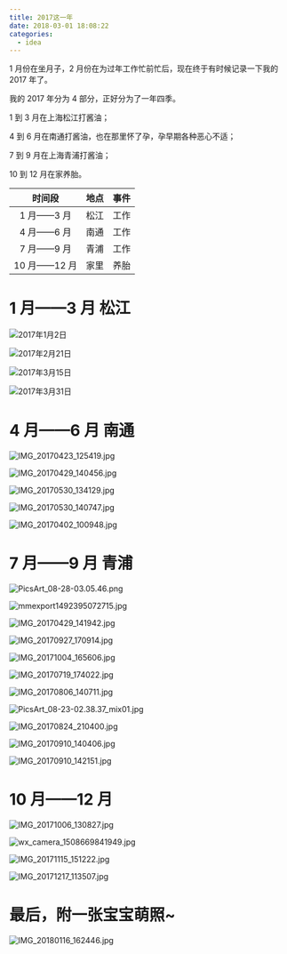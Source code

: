 ```yaml
---
title: 2017这一年
date: 2018-03-01 18:08:22
categories:
  - idea
---
```


1 月份在坐月子，2 月份在为过年工作忙前忙后，现在终于有时候记录一下我的 2017 年了。

我的 2017 年分为 4 部分，正好分为了一年四季。

1 到 3 月在上海松江打酱油；

4 到 6 月在南通打酱油，也在那里怀了孕，孕早期各种恶心不适；

7 到 9 月在上海青浦打酱油；

10 到 12 月在家养胎。

|    时间段    | 地点 | 事件 |
| :----------: | :--: | :--: |
|  1 月——3 月  | 松江 | 工作 |
|  4 月——6 月  | 南通 | 工作 |
|  7 月——9 月  | 青浦 | 工作 |
| 10 月——12 月 | 家里 | 养胎 |

# 1 月——3 月 松江

![2017年1月2日](http://upload-images.jianshu.io/upload_images/830956-3848232d96ece4ca..jpg?imageMogr2/auto-orient/strip%7CimageView2/2/w/1240)

![2017年2月21日](http://upload-images.jianshu.io/upload_images/830956-353cf500a40a8061..jpg?imageMogr2/auto-orient/strip%7CimageView2/2/w/1240)

![2017年3月15日](http://upload-images.jianshu.io/upload_images/830956-33e5817cfcdcad8a..jpg?imageMogr2/auto-orient/strip%7CimageView2/2/w/1240)

![2017年3月31日](http://upload-images.jianshu.io/upload_images/830956-7651edcbe93bb1cf..jpg?imageMogr2/auto-orient/strip%7CimageView2/2/w/1240)

# 4 月——6 月 南通

![IMG_20170423_125419.jpg](http://upload-images.jianshu.io/upload_images/830956-0b3bf902bd86e78c.jpg?imageMogr2/auto-orient/strip%7CimageView2/2/w/1240)

![IMG_20170429_140456.jpg](http://upload-images.jianshu.io/upload_images/830956-02b5815f378ca984.jpg?imageMogr2/auto-orient/strip%7CimageView2/2/w/1240)

![IMG_20170530_134129.jpg](http://upload-images.jianshu.io/upload_images/830956-f28fc761cfb8aa04.jpg?imageMogr2/auto-orient/strip%7CimageView2/2/w/1240)

![IMG_20170530_140747.jpg](http://upload-images.jianshu.io/upload_images/830956-67c71ff86face2f2.jpg?imageMogr2/auto-orient/strip%7CimageView2/2/w/1240)

![IMG_20170402_100948.jpg](http://upload-images.jianshu.io/upload_images/830956-bcc7d8010e2eb75f.jpg?imageMogr2/auto-orient/strip%7CimageView2/2/w/1240)

# 7 月——9 月 青浦

![PicsArt_08-28-03.05.46.png](http://upload-images.jianshu.io/upload_images/830956-929b860c144f4372.png?imageMogr2/auto-orient/strip%7CimageView2/2/w/1240)

![mmexport1492395072715.jpg](http://upload-images.jianshu.io/upload_images/830956-6745908bac186d31.jpg?imageMogr2/auto-orient/strip%7CimageView2/2/w/1240)

![IMG_20170429_141942.jpg](http://upload-images.jianshu.io/upload_images/830956-b5a3879775eb6691.jpg?imageMogr2/auto-orient/strip%7CimageView2/2/w/1240)

![IMG_20170927_170914.jpg](http://upload-images.jianshu.io/upload_images/830956-983647542584ad40.jpg?imageMogr2/auto-orient/strip%7CimageView2/2/w/1240)

![IMG_20171004_165606.jpg](http://upload-images.jianshu.io/upload_images/830956-436f8d8b5c81159c.jpg?imageMogr2/auto-orient/strip%7CimageView2/2/w/1240)

![IMG_20170719_174022.jpg](http://upload-images.jianshu.io/upload_images/830956-c407164f3bc4573e.jpg?imageMogr2/auto-orient/strip%7CimageView2/2/w/1240)

![IMG_20170806_140711.jpg](http://upload-images.jianshu.io/upload_images/830956-2e22a1643cdcbd8d.jpg?imageMogr2/auto-orient/strip%7CimageView2/2/w/1240)

![PicsArt_08-23-02.38.37_mix01.jpg](http://upload-images.jianshu.io/upload_images/830956-443c67b8767e924b.jpg?imageMogr2/auto-orient/strip%7CimageView2/2/w/1240)

![IMG_20170824_210400.jpg](http://upload-images.jianshu.io/upload_images/830956-647e525c52a291ac.jpg?imageMogr2/auto-orient/strip%7CimageView2/2/w/1240)

![IMG_20170910_140406.jpg](http://upload-images.jianshu.io/upload_images/830956-cfd2ca4a926331ab.jpg?imageMogr2/auto-orient/strip%7CimageView2/2/w/1240)

![IMG_20170910_142151.jpg](http://upload-images.jianshu.io/upload_images/830956-528358bb7ee081ff.jpg?imageMogr2/auto-orient/strip%7CimageView2/2/w/1240)

# 10 月——12 月

![IMG_20171006_130827.jpg](http://upload-images.jianshu.io/upload_images/830956-81a0f316677ddca1.jpg?imageMogr2/auto-orient/strip%7CimageView2/2/w/1240)

![wx_camera_1508669841949.jpg](http://upload-images.jianshu.io/upload_images/830956-7760450a041c436e.jpg?imageMogr2/auto-orient/strip%7CimageView2/2/w/1240)

![IMG_20171115_151222.jpg](http://upload-images.jianshu.io/upload_images/830956-49e21251cc4c1669.jpg?imageMogr2/auto-orient/strip%7CimageView2/2/w/1240)

![IMG_20171217_113507.jpg](http://upload-images.jianshu.io/upload_images/830956-e9dce5bfb0705a51.jpg?imageMogr2/auto-orient/strip%7CimageView2/2/w/1240)

# 最后，附一张宝宝萌照~

![IMG_20180116_162446.jpg](http://upload-images.jianshu.io/upload_images/830956-4885fce4938fe45c.jpg?imageMogr2/auto-orient/strip%7CimageView2/2/w/1240)
